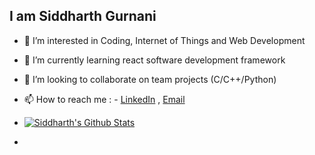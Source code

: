 

  ##  I am Siddharth Gurnani
 - 👀 I’m interested in Coding, Internet of Things and Web Development
 - 🌱 I’m currently learning react software development framework
 - 💞️ I’m looking to collaborate on team projects (C/C++/Python)
 - 📫 How to reach me : - [LinkedIn](https://www.linkedin.com/in/siddharth-gurnani/) ,  [Email](mailto:gurnanisiddharth@gmail.com)
 - [
![Siddharth's Github Stats](https://github-readme-stats.vercel.app/api?username=gurnanisiddharth&show_icons=true&theme=radical)](https://github.com/gurnanisiddharth/github-readme-stats)

 - 

<!---
gurnanisiddharth/gurnanisiddharth is a ✨ special ✨ repository because its `README.md` (this file) appears on your GitHub profile.
You can click the Preview link to take a look at your changes.
--->
